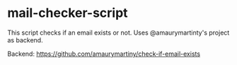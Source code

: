 # mail-checker-script
This script checks if an email exists or not. Uses @amaurymartinty's project as backend.

Backend: https://github.com/amaurymartiny/check-if-email-exists
